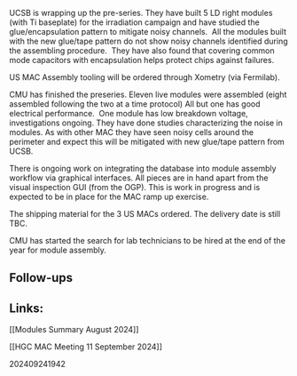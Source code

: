 UCSB is wrapping up the pre-series. They have built 5 LD right modules (with Ti baseplate) for the irradiation campaign and have studied the glue/encapsulation pattern to mitigate noisy channels.  All the modules built with the new glue/tape pattern do not show noisy channels identified during the assembling procedure.  They have also found that covering common mode capacitors with encapsulation helps protect chips against failures.

  
US MAC Assembly tooling will be ordered through Xometry (via Fermilab).  
  
CMU has finished the preseries. Eleven live modules were assembled (eight assembled following the two at a time protocol) All but one has good electrical performance.  One module has low breakdown voltage, investigations ongoing. They have done studies characterizing the noise in modules. As with other MAC they have seen noisy cells around the perimeter and expect this will be mitigated with new glue/tape pattern from UCSB.  
  
There is ongoing work on integrating the database into module assembly workflow via graphical interfaces. All pieces are in hand apart from the visual inspection GUI (from the OGP). This is work in progress and is expected to be in place for the MAC ramp up exercise.  
  
The shipping material for the 3 US MACs ordered. The delivery date is still TBC.  
  
CMU has started the search for lab technicians to be hired at the end of the year for module assembly.




## Follow-ups


## Links: 
[[Modules Summary August 2024]]

[[HGC MAC Meeting 11 September 2024]]

202409241942
